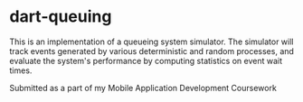 # dart-queuing
This is an implementation of a queueing system simulator. 
The simulator will track events generated by various deterministic and random processes, and evaluate the system's performance by computing statistics on event wait times.

Submitted as a part of my Mobile Application Development Coursework

